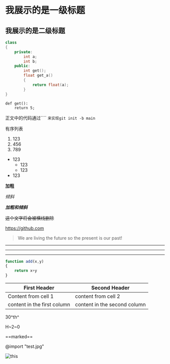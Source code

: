我展示的是一级标题
=======
我展示的是二级标题
---------
```C++ {.line-numbers}
class
{
    private:
        int a;
        int b;
    public:
        int get();
        float get_a()
        {
            return float(a);
        }
}
```

```python{.cladd 1 .class 2}
def get():
    return 5;
```

正文中的代码通过````  ``来实现git init -b main``

有序列表
1. 123
2. 456
3. 789
   
- 123
  - 123
  - 123
- 123
  
  
**加粗**

*倾斜*

***加粗和倾斜***

~~这个文字将会被横线删除~~

https://github.com

> We are living the future so
>the present is our past!

---
***
___

```javascript {.line-numbers, highlight=3-4}
function add(x,y)
{
    return x+y
}
```

First Header | Second Header
------------ | --------
Content from cell 1 | content from cell 2
content in the first column | content in the second column

30^th^

H~2~0

==marked==

@import "test.jpg"

![this](d:/CODE_FILE/CODE_HTML/image/0.jfif)


